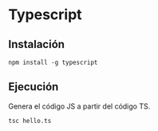 # Typescript

## Instalación

    npm install -g typescript

## Ejecución

Genera el código JS a partir del código TS.

    tsc hello.ts
